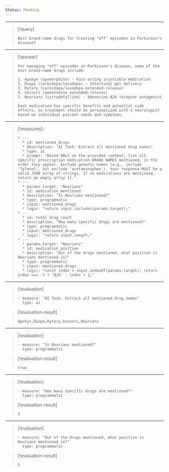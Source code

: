 ```yaml
---
Status: Pending
---
```


***

> [!query]
> ```query-text
> Best brand-name drugs for treating "off" episodes in Parkinson's disease?
> ```

***

> [!answer]
> ```answer-text
> For managing "off" episodes in Parkinson's disease, some of the best brand-name drugs include:
> 
> 1. Apokyn (apomorphine) - Fast-acting injectable medication
> 2. Duopa (carbidopa/levodopa) - Intestinal gel delivery
> 3. Rytary (carbidopa/levodopa extended-release)
> 4. Gocovri (amantadine extended-release)
> 5. Nourianz (istradefylline) - Adenosine A2A receptor antagonist
> 
> Each medication has specific benefits and potential side effects, so treatment should be personalized with a neurologist based on individual patient needs and symptoms.
> ```

***

> [!measures]-
> ```measures-md
> * ---
>   * id: mentioned_drugs
>   * description: "AI Task: Extract all mentioned drug names"
>   * type: ai
>   * prompt: "Based ONLY on the provided context, list all specific prescription medication BRAND NAMES mentioned, in the order they appear. Exclude generic names (e.g., include 'Tylenol', but exclude 'acetaminophen'). Your response MUST be a valid JSON array of strings. If no medications are mentioned, return an empty array []."
> * ---
>   * params.target: "Nourianz"
>   * id: medication_mentioned
>   * description: "Is Nourianz mentioned?"
>   * type: programmatic
>   * input: mentioned_drugs
>   * logic: "return input.includes(params.target);"
> * ---
>   * id: total_drug_count
>   * description: "How many specific drugs are mentioned?"
>   * type: programmatic
>   * input: mentioned_drugs
>   * logic: "return input.length;"
> * ---
>   * params.target: "Nourianz"
>   * id: medication_position
>   * description: "Out of the drugs mentioned, what position is Nourianz mentioned in?"
>   * type: programmatic
>   * input: mentioned_drugs
>   * logic: "const index = input.indexOf(params.target); return index === -1 ? 'N/A' : index + 1;"
> ```

***

> [!evaluation]
> ```evaluation-yaml
> - measure: "AI Task: Extract all mentioned drug names"
>   type: ai
> ```

> [!evaluation-result]
> ```evaluation-result-text
> Apokyn,Duopa,Rytary,Gocovri,Nourianz
> ```

***

> [!evaluation]
> ```evaluation-yaml
> - measure: "Is Nourianz mentioned?"
>   type: programmatic
> ```

> [!evaluation-result]
> ```evaluation-result-text
> true
> ```

***

> [!evaluation]
> ```evaluation-yaml
> - measure: "How many specific drugs are mentioned?"
>   type: programmatic
> ```

> [!evaluation-result]
> ```evaluation-result-text
> 5
> ```

***

> [!evaluation]
> ```evaluation-yaml
> - measure: "Out of the drugs mentioned, what position is Nourianz mentioned in?"
>   type: programmatic
> ```

> [!evaluation-result]
> ```evaluation-result-text
> 5
> ```